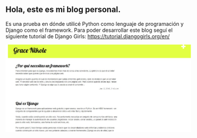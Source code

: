 Hola, este es mi blog personal.
---
Es una prueba en dónde utilicé Python como lenguaje de programación y Django como el framework.
Para poder desarrollar este blog seguí el siguiente tutorial de Django Girls: https://tutorial.djangogirls.org/en/

![Image](django.jpeg)